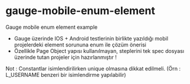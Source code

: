 # gauge-mobile-enum-element
Gauge mobile enum element example

- Gauge üzerinde IOS + Android testlerinin birlikte yazıldığı mobil projelerdeki element sorununa enum ile çözüm önerisi
- Özellikle Page Object yapısı kullanılmayan, steplerini tek spec dosyası üzerinde tutan projeler için hazırlanmıştır !


Not : Constantlar isimlendirilirken unique olmasına dikkat edilmeli. 
      (Örn : L_USERNAME benzeri bir isimlendirme yapılabilir)
